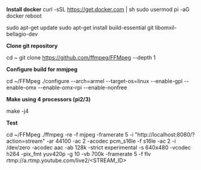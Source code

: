 **Install docker**
    curl -sSL https://get.docker.com | sh
    sudo usermod pi -aG docker
    reboot



sudo apt-get update
sudo apt-get install build-essential git libomxil-bellagio-dev

**Clone git repository**

cd ~
git clone https://github.com/ffmpeg/FFMpeg --depth 1

**Configure build for mmjpeg**

cd ~/FFMpeg
./configure --arch=armel --target-os=linux --enable-gpl --enable-omx --enable-omx-rpi --enable-nonfree

**Make using 4 processors (pi2/3)**

make -j4 

**Test**

cd ~/FFMpeg
./ffmpeg -re -f mjpeg -framerate 5 -i "http://localhost:8080/?action=stream" -ar 44100 -ac 2 -acodec pcm_s16le -f s16le -ac 2 -i /dev/zero -acodec aac -ab 128k -strict experimental -s 640x480 -vcodec h264 -pix_fmt yuv420p -g 10 -vb 700k -framerate 5 -f flv rtmp://a.rtmp.youtube.com/live2/<STREAM_ID>
